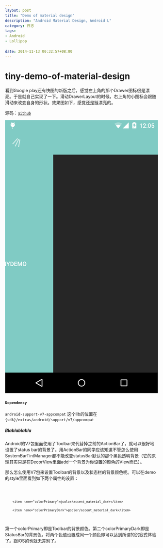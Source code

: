```yaml
---
layout: post
title: "Demo of material design"
description: "Android Material Design, Android L"
category: 日志
tags: 
- Android
- Lollipop

date: 2014-11-13 00:32:57+08:00
---
```



tiny-demo-of-material-design
============================

看到Google play还有快图的新版之后，感觉左上角的那个Drawer图标很是漂亮。于是就自己实现了一下。滑动DrawerLayout的时候，右上角的小图标会跟随滑动来改变自身的形状。效果图如下，感觉还是挺漂亮的。


源码：[`github`](https://github.com/hyongbai/tiny-demo-of-material-design)



![Image](https://raw.githubusercontent.com/hyongbai/tiny-demo-of-material-design/master/ascreenshot-20141114-000506.png)

#### `Dependency` 
`android-support-v7-appcompat` 这个lib的位置在`{sdk}/extras/android/support/v7/appcompat`


##### Blablablabla

Android的V7包里面使用了Toolbar来代替掉之前的ActionBar了，就可以很好地设置了status bar的背景了。用ActionBar的同学应该知道不管怎么使用SystemBarTintManager都不能改变statusBar默认的那个黑色透明背景（它的原理其实只是在DecorView里面add一个背景为你设置的颜色的View而已）。



那么怎么使用V7包来设置Toolbar的背景以及状态栏的背景颜色呢。可以在demo的style里面看到如下两个属性的设置：

<code>

        <item name="colorPrimary">@color/accent_material_dark</item>
        
        <item name="colorPrimaryDark">@color/accent_material_dark</item>
        
</code>

第一个colorPrimary即是Toolbar的背景颜色。第二个colorPrimaryDark即是StatusBar的背景色。将两个色值设置成同一个颜色即可以达到所谓的沉寂式体验了。跟iOS的也就无差别了。

